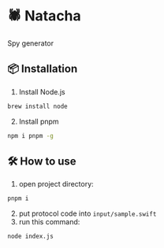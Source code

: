 # 🕷 Natacha

Spy generator

## 📦 Installation

1. Install Node.js
```bash
brew install node
```
2. Install pnpm
```bash
npm i pnpm -g
```

## 🛠 How to use

1. open project directory:
```bash
pnpm i
```
2. put protocol code into `input/sample.swift`
3. run this command:
```bash
node index.js
```

